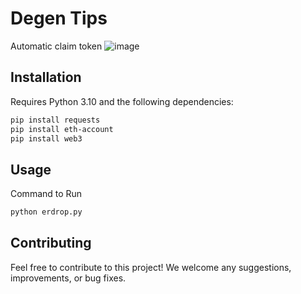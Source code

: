 
# Degen Tips

Automatic claim token
![image](https://github.com/1Firsts/degen_tips/assets/26076138/046a8df9-3d2b-4136-9fe2-c506fb9932f6)

## Installation

Requires Python 3.10 and the following dependencies:

```bash
pip install requests 
pip install eth-account 
pip install web3
```

## Usage
Command to Run
```bash
python erdrop.py
```

## Contributing

Feel free to contribute to this project! We welcome any suggestions, improvements, or bug fixes.
